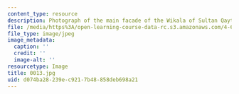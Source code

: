 ```yaml
---
content_type: resource
description: Photograph of the main facade of the Wikala of Sultan Qaytbay.
file: /media/https%3A/open-learning-course-data-rc.s3.amazonaws.com/4-615-the-architecture-of-cairo-spring-2002/d074ba28239ec9217b48858deb698a21_0013.jpg
file_type: image/jpeg
image_metadata:
  caption: ''
  credit: ''
  image-alt: ''
resourcetype: Image
title: 0013.jpg
uid: d074ba28-239e-c921-7b48-858deb698a21
---
```

